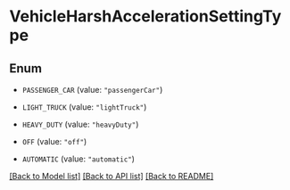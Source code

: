 # VehicleHarshAccelerationSettingType

## Enum


* `PASSENGER_CAR` (value: `"passengerCar"`)

* `LIGHT_TRUCK` (value: `"lightTruck"`)

* `HEAVY_DUTY` (value: `"heavyDuty"`)

* `OFF` (value: `"off"`)

* `AUTOMATIC` (value: `"automatic"`)


[[Back to Model list]](../README.md#documentation-for-models) [[Back to API list]](../README.md#documentation-for-api-endpoints) [[Back to README]](../README.md)


